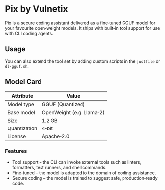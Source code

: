# Pix by Vulnetix

Pix is a secure coding assistant delivered as a fine‑tuned GGUF model for your favourite open‑weight models.
It ships with built‑in tool support for use with CLI coding agents.

## Usage

You can also extend the tool set by adding custom scripts in the `justfile` or `dl-gguf.sh`.

## Model Card

| Attribute | Value |
|-----------|-------|
| Model type | GGUF (Quantized) |
| Base model | OpenWeight (e.g. Llama‑2) |
| Size | 1.2 GB |
| Quantization | 4‑bit |
| License | Apache‑2.0 |

### Features

- Tool support – the CLI can invoke external tools such as linters, formatters, test runners, and shell commands.
- Fine‑tuned – the model is adapted to the domain of coding assistance.
- Secure coding – the model is trained to suggest safe, production‑ready code.
